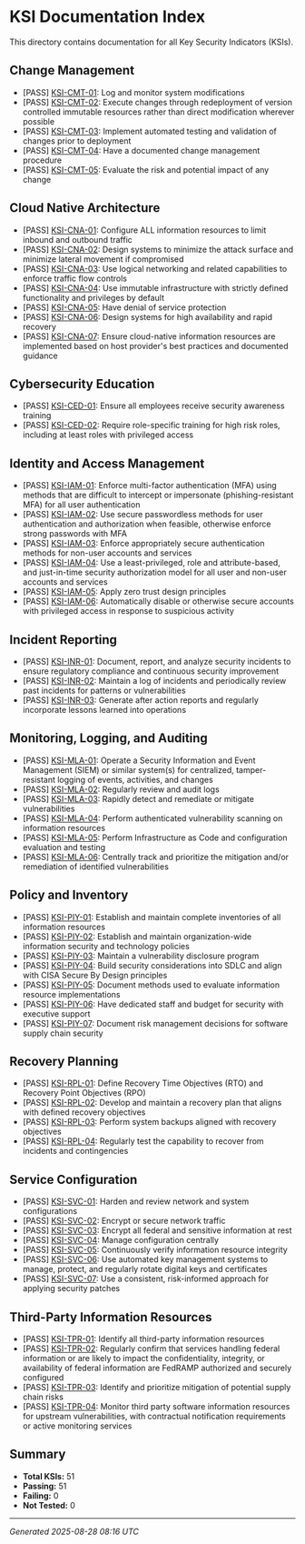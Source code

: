 # KSI Documentation Index

This directory contains documentation for all Key Security Indicators (KSIs).

## Change Management

- [PASS] [KSI-CMT-01](KSI-CMT-01.md): Log and monitor system modifications
- [PASS] [KSI-CMT-02](KSI-CMT-02.md): Execute changes through redeployment of version controlled immutable resources rather than direct modification wherever possible
- [PASS] [KSI-CMT-03](KSI-CMT-03.md): Implement automated testing and validation of changes prior to deployment
- [PASS] [KSI-CMT-04](KSI-CMT-04.md): Have a documented change management procedure
- [PASS] [KSI-CMT-05](KSI-CMT-05.md): Evaluate the risk and potential impact of any change

## Cloud Native Architecture

- [PASS] [KSI-CNA-01](KSI-CNA-01.md): Configure ALL information resources to limit inbound and outbound traffic
- [PASS] [KSI-CNA-02](KSI-CNA-02.md): Design systems to minimize the attack surface and minimize lateral movement if compromised
- [PASS] [KSI-CNA-03](KSI-CNA-03.md): Use logical networking and related capabilities to enforce traffic flow controls
- [PASS] [KSI-CNA-04](KSI-CNA-04.md): Use immutable infrastructure with strictly defined functionality and privileges by default
- [PASS] [KSI-CNA-05](KSI-CNA-05.md): Have denial of service protection
- [PASS] [KSI-CNA-06](KSI-CNA-06.md): Design systems for high availability and rapid recovery
- [PASS] [KSI-CNA-07](KSI-CNA-07.md): Ensure cloud-native information resources are implemented based on host provider's best practices and documented guidance

## Cybersecurity Education

- [PASS] [KSI-CED-01](KSI-CED-01.md): Ensure all employees receive security awareness training
- [PASS] [KSI-CED-02](KSI-CED-02.md): Require role-specific training for high risk roles, including at least roles with privileged access

## Identity and Access Management

- [PASS] [KSI-IAM-01](KSI-IAM-01.md): Enforce multi-factor authentication (MFA) using methods that are difficult to intercept or impersonate (phishing-resistant MFA) for all user authentication
- [PASS] [KSI-IAM-02](KSI-IAM-02.md): Use secure passwordless methods for user authentication and authorization when feasible, otherwise enforce strong passwords with MFA
- [PASS] [KSI-IAM-03](KSI-IAM-03.md): Enforce appropriately secure authentication methods for non-user accounts and services
- [PASS] [KSI-IAM-04](KSI-IAM-04.md): Use a least-privileged, role and attribute-based, and just-in-time security authorization model for all user and non-user accounts and services
- [PASS] [KSI-IAM-05](KSI-IAM-05.md): Apply zero trust design principles
- [PASS] [KSI-IAM-06](KSI-IAM-06.md): Automatically disable or otherwise secure accounts with privileged access in response to suspicious activity

## Incident Reporting

- [PASS] [KSI-INR-01](KSI-INR-01.md): Document, report, and analyze security incidents to ensure regulatory compliance and continuous security improvement
- [PASS] [KSI-INR-02](KSI-INR-02.md): Maintain a log of incidents and periodically review past incidents for patterns or vulnerabilities
- [PASS] [KSI-INR-03](KSI-INR-03.md): Generate after action reports and regularly incorporate lessons learned into operations

## Monitoring, Logging, and Auditing

- [PASS] [KSI-MLA-01](KSI-MLA-01.md): Operate a Security Information and Event Management (SIEM) or similar system(s) for centralized, tamper-resistant logging of events, activities, and changes
- [PASS] [KSI-MLA-02](KSI-MLA-02.md): Regularly review and audit logs
- [PASS] [KSI-MLA-03](KSI-MLA-03.md): Rapidly detect and remediate or mitigate vulnerabilities
- [PASS] [KSI-MLA-04](KSI-MLA-04.md): Perform authenticated vulnerability scanning on information resources
- [PASS] [KSI-MLA-05](KSI-MLA-05.md): Perform Infrastructure as Code and configuration evaluation and testing
- [PASS] [KSI-MLA-06](KSI-MLA-06.md): Centrally track and prioritize the mitigation and/or remediation of identified vulnerabilities

## Policy and Inventory

- [PASS] [KSI-PIY-01](KSI-PIY-01.md): Establish and maintain complete inventories of all information resources
- [PASS] [KSI-PIY-02](KSI-PIY-02.md): Establish and maintain organization-wide information security and technology policies
- [PASS] [KSI-PIY-03](KSI-PIY-03.md): Maintain a vulnerability disclosure program
- [PASS] [KSI-PIY-04](KSI-PIY-04.md): Build security considerations into SDLC and align with CISA Secure By Design principles
- [PASS] [KSI-PIY-05](KSI-PIY-05.md): Document methods used to evaluate information resource implementations
- [PASS] [KSI-PIY-06](KSI-PIY-06.md): Have dedicated staff and budget for security with executive support
- [PASS] [KSI-PIY-07](KSI-PIY-07.md): Document risk management decisions for software supply chain security

## Recovery Planning

- [PASS] [KSI-RPL-01](KSI-RPL-01.md): Define Recovery Time Objectives (RTO) and Recovery Point Objectives (RPO)
- [PASS] [KSI-RPL-02](KSI-RPL-02.md): Develop and maintain a recovery plan that aligns with defined recovery objectives
- [PASS] [KSI-RPL-03](KSI-RPL-03.md): Perform system backups aligned with recovery objectives
- [PASS] [KSI-RPL-04](KSI-RPL-04.md): Regularly test the capability to recover from incidents and contingencies

## Service Configuration

- [PASS] [KSI-SVC-01](KSI-SVC-01.md): Harden and review network and system configurations
- [PASS] [KSI-SVC-02](KSI-SVC-02.md): Encrypt or secure network traffic
- [PASS] [KSI-SVC-03](KSI-SVC-03.md): Encrypt all federal and sensitive information at rest
- [PASS] [KSI-SVC-04](KSI-SVC-04.md): Manage configuration centrally
- [PASS] [KSI-SVC-05](KSI-SVC-05.md): Continuously verify information resource integrity
- [PASS] [KSI-SVC-06](KSI-SVC-06.md): Use automated key management systems to manage, protect, and regularly rotate digital keys and certificates
- [PASS] [KSI-SVC-07](KSI-SVC-07.md): Use a consistent, risk-informed approach for applying security patches

## Third-Party Information Resources

- [PASS] [KSI-TPR-01](KSI-TPR-01.md): Identify all third-party information resources
- [PASS] [KSI-TPR-02](KSI-TPR-02.md): Regularly confirm that services handling federal information or are likely to impact the confidentiality, integrity, or availability of federal information are FedRAMP authorized and securely configured
- [PASS] [KSI-TPR-03](KSI-TPR-03.md): Identify and prioritize mitigation of potential supply chain risks
- [PASS] [KSI-TPR-04](KSI-TPR-04.md): Monitor third party software information resources for upstream vulnerabilities, with contractual notification requirements or active monitoring services

## Summary

- **Total KSIs:** 51
- **Passing:** 51
- **Failing:** 0
- **Not Tested:** 0

---
*Generated 2025-08-28 08:16 UTC*